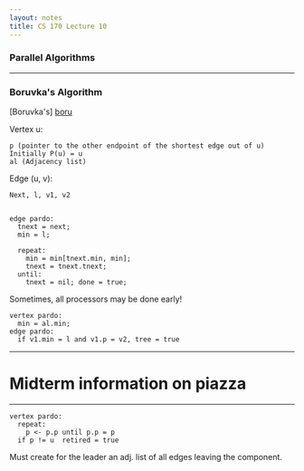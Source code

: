 ```yaml
---
layout: notes
title: CS 170 Lecture 10
---
```


### Parallel Algorithms

- - -

### Boruvka's Algorithm
[Boruvka's] [boru]

Vertex u:     

    p (pointer to the other endpoint of the shortest edge out of u) 
    Initially P(u) = u
    al (Adjacency list)

Edge (u, v):  

    Next, l, v1, v2


    edge pardo:
      tnext = next;
      min = l;

      repeat:
        min = min[tnext.min, min];
        tnext = tnext.tnext;
      until:
        tnext = nil; done = true;

Sometimes, all processors may be done early!

    vertex pardo:
      min = al.min;
    edge pardo:
      if v1.min = l and v1.p = v2, tree = true

- - -
# Midterm information on piazza
- - -

    vertex pardo:
      repeat:
        p <- p.p until p.p = p
      if p != u  retired = true

Must create for the leader an adj. list of all edges leaving the component.



[boru]: http://en.wikipedia.org/wiki/Bor%C5%AFvka's_algorithm

